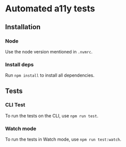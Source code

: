 # Automated a11y tests

## Installation

### Node

Use the node version mentioned in `.nvmrc`.

### Install deps

Run `npm install` to install all dependencies.

## Tests

### CLI Test

To run the tests on the CLI, use `npm run test`.

### Watch mode

To run the tests in Watch mode, use `npm run test:watch`.
